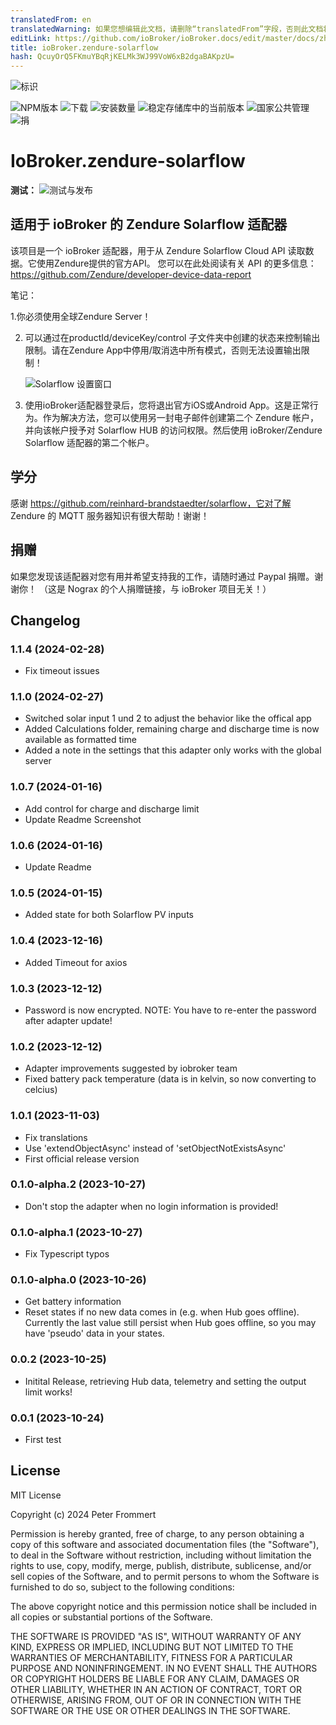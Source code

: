 ```yaml
---
translatedFrom: en
translatedWarning: 如果您想编辑此文档，请删除“translatedFrom”字段，否则此文档将再次自动翻译
editLink: https://github.com/ioBroker/ioBroker.docs/edit/master/docs/zh-cn/adapterref/iobroker.zendure-solarflow/README.md
title: ioBroker.zendure-solarflow
hash: QcuyOrQ5FKmuYBqRjKELMk3WJ99VoW6xB2dgaBAKpzU=
---
```

![标识](../../../en/adapterref/iobroker.zendure-solarflow/admin/zendure-solarflow.png)

![NPM版本](https://img.shields.io/npm/v/iobroker.zendure-solarflow.svg)
![下载](https://img.shields.io/npm/dm/iobroker.zendure-solarflow.svg)
![安装数量](https://iobroker.live/badges/zendure-solarflow-installed.svg)
![稳定存储库中的当前版本](https://iobroker.live/badges/zendure-solarflow-stable.svg)
![国家公共管理](https://nodei.co/npm/iobroker.zendure-solarflow.png?downloads=true)
![捐](https://img.shields.io/badge/Donate-PayPal-green.svg)

# IoBroker.zendure-solarflow
**测试：** ![测试与发布](https://github.com/nograx/ioBroker.zendure-solarflow/workflows/Test%20and%20Release/badge.svg)

## 适用于 ioBroker 的 Zendure Solarflow 适配器
该项目是一个 ioBroker 适配器，用于从 Zendure Solarflow Cloud API 读取数据。它使用Zendure提供的官方API。
您可以在此处阅读有关 API 的更多信息：https://github.com/Zendure/developer-device-data-report

笔记：

1.你必须使用全球Zendure Server！

2. 可以通过在productId/deviceKey/control 子文件夹中创建的状态来控制输出限制。请在Zendure App中停用/取消选中所有模式，否则无法设置输出限制！

   ![Solarflow 设置窗口](https://raw.github.com/nograx/ioBroker.zendure-solarflow/master/Screenshots/ZendureSolarflowSettings.png)

3. 使用ioBroker适配器登录后，您将退出官方iOS或Android App。这是正常行为。作为解决方法，您可以使用另一封电子邮件创建第二个 Zendure 帐户，并向该帐户授予对 Solarflow HUB 的访问权限。然后使用 ioBroker/Zendure Solarflow 适配器的第二个帐户。

## 学分
感谢 https://github.com/reinhard-brandstaedter/solarflow，它对了解 Zendure 的 MQTT 服务器知识有很大帮助！谢谢！

## 捐赠
如果您发现该适配器对您有用并希望支持我的工作，请随时通过 Paypal 捐赠。谢谢你！ （这是 Nograx 的个人捐赠链接，与 ioBroker 项目无关！）<br />

## Changelog
### 1.1.4 (2024-02-28)

- Fix timeout issues

### 1.1.0 (2024-02-27)

- Switched solar input 1 und 2 to adjust the behavior like the offical app
- Added Calculations folder, remaining charge and discharge time is now available as formatted time
- Added a note in the settings that this adapter only works with the global server

### 1.0.7 (2024-01-16)

- Add control for charge and discharge limit
- Update Readme Screenshot

### 1.0.6 (2024-01-16)

- Update Readme

### 1.0.5 (2024-01-15)

- Added state for both Solarflow PV inputs

### 1.0.4 (2023-12-16)

- Added Timeout for axios

### 1.0.3 (2023-12-12)

- Password is now encrypted. NOTE: You have to re-enter the password after adapter update!

### 1.0.2 (2023-12-12)

- Adapter improvements suggested by iobroker team
- Fixed battery pack temperature (data is in kelvin, so now converting to celcius)

### 1.0.1 (2023-11-03)

- Fix translations
- Use 'extendObjectAsync' instead of 'setObjectNotExistsAsync'
- First official release version

### 0.1.0-alpha.2 (2023-10-27)

- Don't stop the adapter when no login information is provided!

### 0.1.0-alpha.1 (2023-10-27)

- Fix Typescript typos

### 0.1.0-alpha.0 (2023-10-26)

- Get battery information
- Reset states if no new data comes in (e.g. when Hub goes offline). Currently the last value still persist when Hub goes offline, so you may have 'pseudo' data in your states.

### 0.0.2 (2023-10-25)

- Initital Release, retrieving Hub data, telemetry and setting the output limit works!

### 0.0.1 (2023-10-24)

- First test

## License

MIT License

Copyright (c) 2024 Peter Frommert

Permission is hereby granted, free of charge, to any person obtaining a copy
of this software and associated documentation files (the "Software"), to deal
in the Software without restriction, including without limitation the rights
to use, copy, modify, merge, publish, distribute, sublicense, and/or sell
copies of the Software, and to permit persons to whom the Software is
furnished to do so, subject to the following conditions:

The above copyright notice and this permission notice shall be included in all
copies or substantial portions of the Software.

THE SOFTWARE IS PROVIDED "AS IS", WITHOUT WARRANTY OF ANY KIND, EXPRESS OR
IMPLIED, INCLUDING BUT NOT LIMITED TO THE WARRANTIES OF MERCHANTABILITY,
FITNESS FOR A PARTICULAR PURPOSE AND NONINFRINGEMENT. IN NO EVENT SHALL THE
AUTHORS OR COPYRIGHT HOLDERS BE LIABLE FOR ANY CLAIM, DAMAGES OR OTHER
LIABILITY, WHETHER IN AN ACTION OF CONTRACT, TORT OR OTHERWISE, ARISING FROM,
OUT OF OR IN CONNECTION WITH THE SOFTWARE OR THE USE OR OTHER DEALINGS IN THE
SOFTWARE.